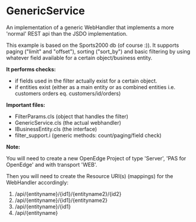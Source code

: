 # GenericService

An implementation of a generic WebHandler that implements a more 'normal' REST
api than the JSDO implementation.

This example is based on the Sports2000 db (of course :)).
It supports paging ("limit" and "offset"), sorting ("sort_by") and basic 
filtering by using whatever field available for a certain object/business entity.


<b>It performs checks:</b>

- if fields used in the filter actually exist for a certain object.
- if entities exist (either as a main entity or as combined entities i.e. 
  customers orders eq. customers/id/orders)

<b>Important files:</b>

- FilterParams.cls      (object that handles the filter)
- GenericService.cls    (the actual webhandler)
- IBusinessEntity.cls   (the interface)
- filter_support.i      (generic methods: count/paging/field check)

<b>Note:</b>

You will need to create a new OpenEdge Project of type 'Server', 'PAS for OpenEdge' and with transport 'WEB'. 

Then you will need to create the Resource URI(s) (mappings) for the WebHandler accordingly:

1. /api/{entityname}/{id1}/{entityname2}/{id2}
2. /api/{entityname}/{id1}/{entityname2}
3. /api/{entityname}/{id1}
4. /api/{entityname}

